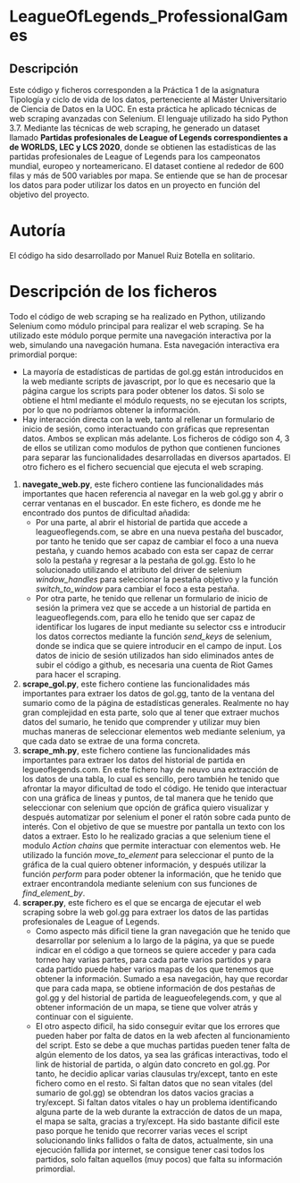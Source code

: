 # LeagueOfLegends_ProfessionalGames

## Descripción
Este código y ficheros corresponden a la Práctica 1 de la asignatura Tipología y ciclo de vida de los datos, perteneciente al Máster Universitario de Ciencia de Datos en la UOC. En esta práctica he aplicado técnicas de web scraping avanzadas con Selenium. El lenguaje utilizado ha sido Python 3.7. Mediante las técnicas de web scraping, he generado un dataset llamado **Partidas profesionales de League of Legends correspondientes a de WORLDS, LEC y LCS 2020**, donde se obtienen las estadísticas de las partidas profesionales de League of Legends para los campeonatos mundial, europeo y norteamericano. El dataset contiene al rededor de 600 filas y más de 500 variables por mapa. Se entiende que se han de procesar los datos para poder utilizar los datos en un proyecto en función del objetivo del proyecto. 

# Autoría
El código ha sido desarrollado por Manuel Ruiz Botella en solitario. 

# Descripción de los ficheros

Todo el código de web scraping se ha realizado en Python, utilizando Selenium como módulo principal para realizar el web scraping. Se ha utilizado este módulo porque permite una navegación interactiva por la web, simulando una navegación humana. Esta navegación interactiva era primordial porque:
* La mayoría de estadísticas de partidas de gol.gg están introducidos en la web mediante scripts de javascript, por lo que es necesario que la página cargue los scripts para poder obtener los datos. Si solo se obtiene el html mediante el módulo requests, no se ejecutan los scripts, por lo que no podríamos obtener la información. 
* Hay interacción directa con la web, tanto al rellenar un formulario de inicio de sesión, como interactuando con gráficas que representan datos. Ambos se explican más adelante.
Los ficheros de código son 4, 3 de ellos se utilizan como modulos de python que contienen funciones para separar las funcionalidades desarrolladas en diversos apartados. El otro fichero es el fichero secuencial que ejecuta el web scraping. 

1. **navegate_web.py**, este fichero contiene las funcionalidades más importantes que hacen referencia al navegar en la web gol.gg y abrir o cerrar ventanas en el buscador. En este fichero, es donde me he encontrado dos puntos de dificultad añadida:
    * Por una parte, al abrir el historial de partida que accede a leagueoflegends.com, se abre en una nueva pestaña del buscador, por tanto he tenido que ser capaz de cambiar el foco a una nueva pestaña, y cuando hemos acabado con esta ser capaz de cerrar solo la pestaña y regresar a la pestaña de gol.gg. Esto lo he solucionado utilizando el atributo del driver de selenium *window_handles* para seleccionar la pestaña objetivo y la función *switch_to_window* para cambiar el foco a esta pestaña. 
    * Por otra parte, he tenido que rellenar un formulario de inicio de sesión la primera vez que se accede a un historial de partida en leagueoflegends.com, para ello he tenido que ser capaz de identificar los lugares de input mediante su selector css e introducir los datos correctos mediante la función *send_keys* de selenium, donde se indica que se quiere introducir en el campo de input. Los datos de inicio de sesión utilizados han sido eliminados antes de subir el código a github, es necesaria una cuenta de Riot Games para hacer el scraping.
2. **scrape_gol.py**, este fichero contiene las funcionalidades más importantes para extraer los datos de gol.gg, tanto de la ventana del sumario como de la página de estadísticas generales. Realmente no hay gran complejidad en esta parte, solo que al tener que extraer muchos datos del sumario, he tenido que comprender y utilizar muy bien muchas maneras de seleccionar elementos web mediante selenium, ya que cada dato se extrae de una forma concreta. 
3. **scrape_mh.py**, este fichero contiene las funcionalidades más importantes para extraer los datos del historial de partida en legueoflegends.com. En este fichero hay de neuvo una extracción de los datos de una tabla, lo cual es sencillo, pero también he tenido que afrontar la mayor dificultad de todo el código. He tenido que interactuar con una gráfica de lineas y puntos, de tal manera que he tenido que seleccionar con selenium que opción de gráfica quiero visualizar y después automatizar por selenium el poner el ratón sobre cada punto de interés. Con el objetivo de que se muestre por pantalla un texto con los datos a extraer. Esto lo he realizado gracias a  que selenium tiene el modulo *Action chains* que permite interactuar con elementos web. He utilizado la función *move_to_element* para seleccionar el punto de la gráfica de la cual quiero obtener información, y después utilizar la función *perform* para poder obtener la información, que he tenido que extraer encontrandola mediante selenium con sus funciones de *find_element_by*. 
4. **scraper.py**, este fichero es el que se encarga de ejecutar el web scraping sobre la web gol.gg para extraer los datos de las partidas profesionales de League of Legends. 
      * Como aspecto más dificil tiene la gran navegación que he tenido que desarrollar por selenium a lo largo de la página, ya que se puede indicar en el código a que torneos se quiere acceder y para cada torneo hay varias partes, para cada parte varios partidos y para cada partido puede haber varios mapas de los que tenemos que obtener la información. Sumado a esa navegación, hay que recordar que para cada mapa, se obtiene información de dos pestañas de gol.gg y del historial de partida de leagueofelegends.com, y que al obtener información de un mapa, se tiene que volver atrás y continuar con el siguiente. 
     * El otro aspecto dificil, ha sido conseguir evitar que los errores que pueden haber por falta de datos en la web afecten al funcionamiento del script. Esto se debe a que muchas partidas pueden tener falta de algún elemento de los datos, ya sea las gráficas interactivas, todo el link de historial de partida, o algún dato concreto en gol.gg. Por tanto, he decidio aplicar varias clausulas try/except, tanto en este fichero como en el resto. Si faltan datos que no sean vitales (del sumario de gol.gg) se obtendran los datos vacios gracias a try/except. Si faltan datos vitales o hay un problema identificando alguna parte de la web durante la extracción de datos de un mapa, el mapa se salta, gracias a try/except. Ha sido bastante díficil este paso porque he tenido que recorrer varias veces el script solucionando links fallidos o falta de datos, actualmente, sin una ejecución fallida por internet, se consigue tener casi todos los partidos, solo faltan aquellos (muy pocos) que falta su información primordial.
  


    
